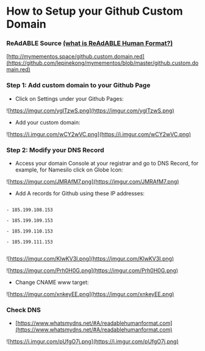 
# How to Setup your Github Custom Domain


### ReAdABLE Source [(what is ReAdABLE Human Format?)](http://readablehumanformat.com/)

[http://mymementos.space/github.custom.domain.red](https://github.com/lepinekong/mymementos/blob/master/github.custom.domain.red)

### Step 1: Add custom domain to your Github Page

- Click on Settings under your Github Pages:

![https://imgur.com/yglTzwS.png](https://imgur.com/yglTzwS.png)
                    
- Add your custom domain:

![https://i.imgur.com/wCY2wVC.png](https://i.imgur.com/wCY2wVC.png)
                    

### Step 2: Modify your DNS Record

- Access your domain Console at your registrar and go to DNS Record, for example, for Namesilo click on Globe Icon:

![https://imgur.com/JMRAfM7.png](https://imgur.com/JMRAfM7.png)
                    
- Add A records for Github using these IP addresses:


```

- 185.199.108.153

- 185.199.109.153

- 185.199.110.153

- 185.199.111.153
        
```


![https://imgur.com/KlwKV3I.png](https://imgur.com/KlwKV3I.png)
                    
![https://imgur.com/Prh0H0G.png](https://imgur.com/Prh0H0G.png)
                    
- Change CNAME www target:

![https://imgur.com/xnkeyEE.png](https://imgur.com/xnkeyEE.png)
                    

### Check DNS

- [https://www.whatsmydns.net/#A/readablehumanformat.com](https://www.whatsmydns.net/#A/readablehumanformat.com)
                        
![https://i.imgur.com/pUfgO7j.png](https://i.imgur.com/pUfgO7j.png)
                    
